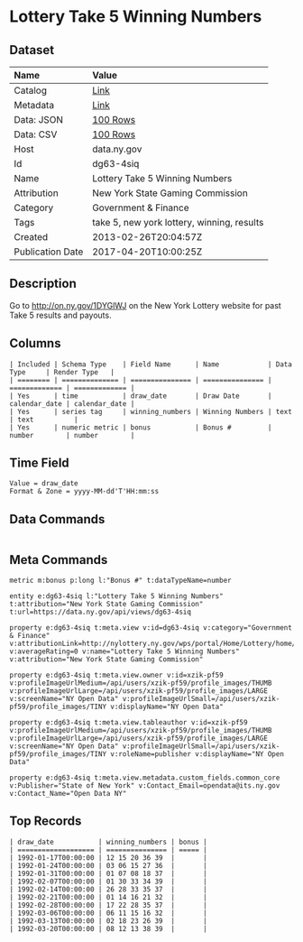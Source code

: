 # Lottery Take 5 Winning Numbers

## Dataset

| Name | Value |
| :--- | :---- |
| Catalog | [Link](https://catalog.data.gov/dataset/lottery-take-5-winning-numbers) |
| Metadata | [Link](https://data.ny.gov/api/views/dg63-4siq) |
| Data: JSON | [100 Rows](https://data.ny.gov/api/views/dg63-4siq/rows.json?max_rows=100) |
| Data: CSV | [100 Rows](https://data.ny.gov/api/views/dg63-4siq/rows.csv?max_rows=100) |
| Host | data.ny.gov |
| Id | dg63-4siq |
| Name | Lottery Take 5 Winning Numbers |
| Attribution | New York State Gaming Commission |
| Category | Government & Finance |
| Tags | take 5, new york lottery, winning, results |
| Created | 2013-02-26T20:04:57Z |
| Publication Date | 2017-04-20T10:00:25Z |

## Description

Go to http://on.ny.gov/1DYGlWJ on the New York Lottery website for past Take 5 results and payouts.

## Columns

```ls
| Included | Schema Type    | Field Name      | Name            | Data Type     | Render Type   |
| ======== | ============== | =============== | =============== | ============= | ============= |
| Yes      | time           | draw_date       | Draw Date       | calendar_date | calendar_date |
| Yes      | series tag     | winning_numbers | Winning Numbers | text          | text          |
| Yes      | numeric metric | bonus           | Bonus #         | number        | number        |
```

## Time Field

```ls
Value = draw_date
Format & Zone = yyyy-MM-dd'T'HH:mm:ss
```

## Data Commands

```ls
```

## Meta Commands

```ls
metric m:bonus p:long l:"Bonus #" t:dataTypeName=number

entity e:dg63-4siq l:"Lottery Take 5 Winning Numbers" t:attribution="New York State Gaming Commission" t:url=https://data.ny.gov/api/views/dg63-4siq

property e:dg63-4siq t:meta.view v:id=dg63-4siq v:category="Government & Finance" v:attributionLink=http://nylottery.ny.gov/wps/portal/Home/Lottery/home/your+lottery/drawing+results/drawingresults_take5 v:averageRating=0 v:name="Lottery Take 5 Winning Numbers" v:attribution="New York State Gaming Commission"

property e:dg63-4siq t:meta.view.owner v:id=xzik-pf59 v:profileImageUrlMedium=/api/users/xzik-pf59/profile_images/THUMB v:profileImageUrlLarge=/api/users/xzik-pf59/profile_images/LARGE v:screenName="NY Open Data" v:profileImageUrlSmall=/api/users/xzik-pf59/profile_images/TINY v:displayName="NY Open Data"

property e:dg63-4siq t:meta.view.tableauthor v:id=xzik-pf59 v:profileImageUrlMedium=/api/users/xzik-pf59/profile_images/THUMB v:profileImageUrlLarge=/api/users/xzik-pf59/profile_images/LARGE v:screenName="NY Open Data" v:profileImageUrlSmall=/api/users/xzik-pf59/profile_images/TINY v:roleName=publisher v:displayName="NY Open Data"

property e:dg63-4siq t:meta.view.metadata.custom_fields.common_core v:Publisher="State of New York" v:Contact_Email=opendata@its.ny.gov v:Contact_Name="Open Data NY"
```

## Top Records

```ls
| draw_date           | winning_numbers | bonus | 
| =================== | =============== | ===== | 
| 1992-01-17T00:00:00 | 12 15 20 36 39  |       | 
| 1992-01-24T00:00:00 | 03 06 15 27 36  |       | 
| 1992-01-31T00:00:00 | 01 07 08 18 37  |       | 
| 1992-02-07T00:00:00 | 01 30 33 34 39  |       | 
| 1992-02-14T00:00:00 | 26 28 33 35 37  |       | 
| 1992-02-21T00:00:00 | 01 14 16 21 32  |       | 
| 1992-02-28T00:00:00 | 17 22 28 35 37  |       | 
| 1992-03-06T00:00:00 | 06 11 15 16 32  |       | 
| 1992-03-13T00:00:00 | 02 18 23 26 39  |       | 
| 1992-03-20T00:00:00 | 08 12 13 38 39  |       | 
```